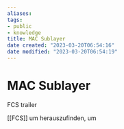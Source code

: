 ```yaml
---
aliases: 
tags:
- public
- knowledge
title: MAC Sublayer
date created: "2023-03-20T06:54:16"
date modified: "2023-03-20T06:54:19"
---
```


# MAC Sublayer

FCS trailer

[[FCS]] um herauszufinden, um